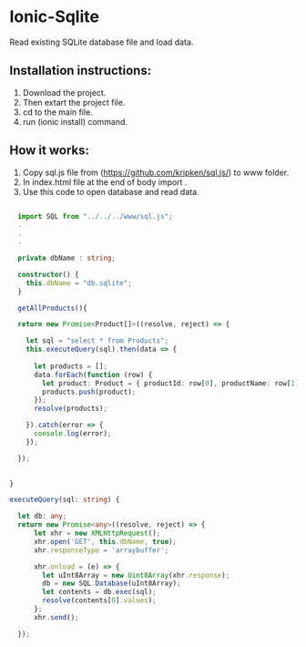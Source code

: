 # Ionic-Sqlite
Read existing SQLite database file and load data.

## Installation instructions:
  1. Download the project.
  2. Then extart the project file.
  3. cd to the main file.
  4. run (ionic install) command.
  
## How it works:
  1. Copy sql.js file from (https://github.com/kripken/sql.js/) to www folder.
  2. In index.html file at the end of body import <script src="sql.js"></script>.
  3. Use this code to open database and read data.
  ``` typescript
  
    import SQL from "../../../www/sql.js";
    .
    .
    .
  
    private dbName : string; 

    constructor() {
      this.dbName = "db.sqlite"; 
    }
  
    getAllProducts(){

    return new Promise<Product[]>((resolve, reject) => { 

      let sql = "select * from Products";
      this.executeQuery(sql).then(data => {
        
        let products = [];
        data.forEach(function (row) {
          let product: Product = { productId: row[0], productName: row[1], price: row[2] }
          products.push(product);
        });
        resolve(products);

      }).catch(error => {
        console.log(error);
      });

    });

    
  }

  executeQuery(sql: string) {

    let db: any;
    return new Promise<any>((resolve, reject) => {
        let xhr = new XMLHttpRequest();
        xhr.open('GET', this.dbName, true);
        xhr.responseType = 'arraybuffer';

        xhr.onload = (e) => {
          let uInt8Array = new Uint8Array(xhr.response);
          db = new SQL.Database(uInt8Array);
          let contents = db.exec(sql);
          resolve(contents[0].values);
        };
        xhr.send();

    });
    
  ```
